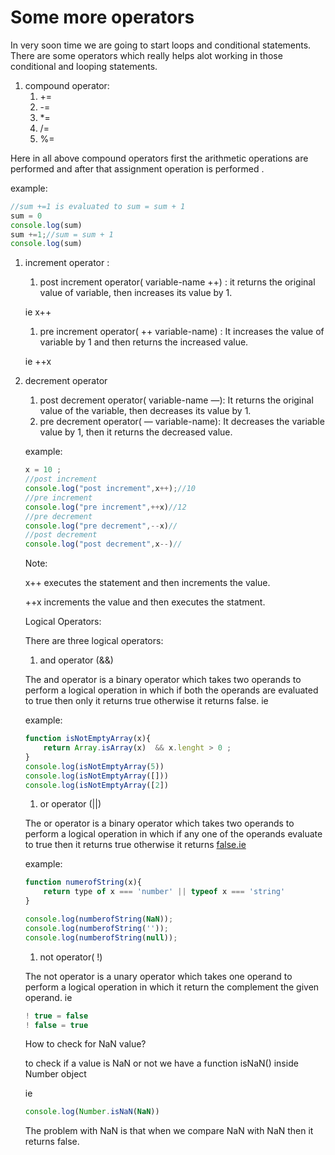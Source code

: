 # Some more operators

In very soon time we are going to start loops and conditional statements. There are some operators which really helps alot working in those conditional and looping statements.

1. compound operator: 
    1. += 
    2. -=
    3. *=
    4. /=
    5. %=

Here in all above compound operators first the arithmetic operations are performed and after that assignment operation is performed .

example:

 

```jsx
//sum +=1 is evaluated to sum = sum + 1
sum = 0
console.log(sum)
sum +=1;//sum = sum + 1
console.log(sum)
```

1. increment operator :
    1. post increment operator( variable-name ++) : it returns the original value of variable, then increases its value by 1.
    
     ie x++ 
    
    1. pre increment operator( ++ variable-name) : It increases the value of variable by 1 and then returns the increased value.
    
    ie ++x
    
2. decrement operator 
    1. post decrement operator( variable-name —): It returns the original value of the variable, then decreases its value by 1.
    2. pre decrement operator( — variable-name): It decreases the variable value by 1, then it returns the decreased value.
    
    example: 
    
    ```jsx
    x = 10 ;
    //post increment 
    console.log("post increment",x++);//10 
    //pre increment
    console.log("pre increment",++x)//12
    //pre decrement 
    console.log("pre decrement",--x)//
    //post decrement
    console.log("post decrement",x--)//
    ```
    
    Note:
    
    x++ executes the statement and then increments the value.
    
    ++x increments the  value and then executes the statment.
    
    Logical Operators:
    
     There are three logical operators:
    
    1. and operator (&&)
    
    The and operator is a binary operator which takes two operands to perform a logical operation in which if both the operands are evaluated to true then only it returns true otherwise it returns false. ie 
    
    example:
    
    ```jsx
    function isNotEmptyArray(x){
    	return Array.isArray(x)  && x.lenght > 0 ;
    }
    console.log(isNotEmptyArray(5))
    console.log(isNotEmptyArray([]))
    console.log(isNotEmptyArray([2])
    ```
    
    1. or operator (||)
    
    The or operator is a binary operator which takes two operands to perform a logical operation in which if any one of the operands evaluate to true then it returns true otherwise it returns [false.ie](http://false.ie) 
    
    example:
    
    ```jsx
    function numerofString(x){
    	return type of x === 'number' || typeof x === 'string'
    }
    
    console.log(numberofString(NaN));
    console.log(numberofString(''));
    console.log(numberofString(null));
    ```
    
    1. not operator( !)
    
    The not operator is a unary operator which takes one operand to perform a logical operation in which it return the complement the given operand. ie
    
    ```jsx
    ! true = false
    ! false = true
    ```
    
    How to check for NaN value?
    
    to check if a value is NaN or not we have a function isNaN() inside Number object
    
    ie
    
    ```jsx
    console.log(Number.isNaN(NaN))
    ```
    
     The problem with NaN is that when we compare NaN with NaN then it returns false.